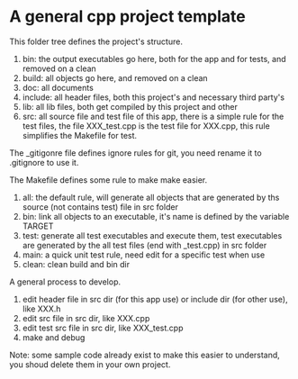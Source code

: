 # A general cpp project template

This folder tree defines the project's structure. 

1. bin: the output executables go here, both for the app and for tests, and removed on a clean
2. build: all objects go here, and removed on a clean
3. doc: all documents
4. include: all header files, both this project's and necessary third party's 
5. lib: all lib files, both get compiled by this project and other
6. src: all source file and test file of this app, there is a simple rule for the test files, the file XXX_test.cpp is the test file for XXX.cpp, this rule simplifies the Makefile for test.

The _gitigonre file defines ignore rules for git, you need rename it to .gitignore to use it.

The Makefile defines some rule to make make easier.

1. all: the default rule, will generate all objects that are generated by ths source (not contains test) file in src folder
2. bin: link all objects to an executable, it's name is defined by the variable TARGET
3. test: generate all test executables and execute them, test executables are generated by the all test files (end with _test.cpp) in src folder
4. main: a quick unit test rule, need edit for a specific test when use
5. clean: clean build and bin dir

A general process to develop.

1. edit header file in src dir (for this app use) or include dir (for other use), like XXX.h
2. edit src file in src dir, like XXX.cpp
3. edit test src file in src dir, like XXX_test.cpp
4. make and debug

Note: some sample code already exist to make this easier to understand, you shoud delete them in your own project.